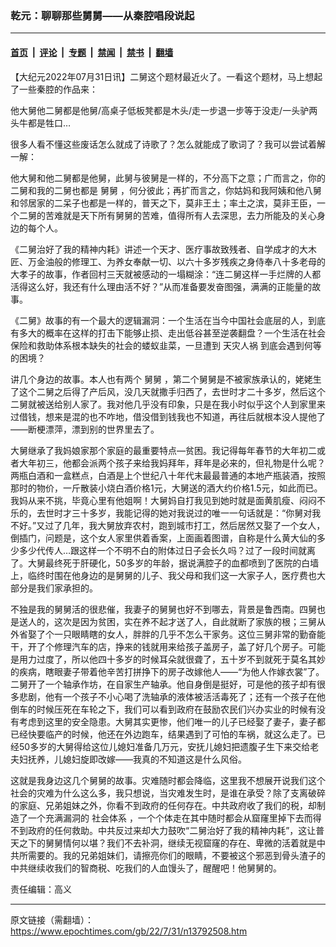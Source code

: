 ### 乾元：聊聊那些舅舅——从秦腔唱段说起

---

#### [首页](../../../..?n13792508) &nbsp;|&nbsp; [评论](../../../../../epoch-comment?n13792508) &nbsp;|&nbsp; [专题](../../../../../epoch-special?n13792508) &nbsp;|&nbsp; [禁闻](../../../../../epoch-news?n13792508) &nbsp;|&nbsp; [禁书](../../../../../books?n13792508) &nbsp;|&nbsp; [翻墙](https://github.com/gfw-breaker/nogfw/blob/master/README.md?n13792508)


<div class="post_content" id="artbody" itemprop="articleBody">
 <!-- article content begin -->
 <p>
  【大纪元2022年07月31日讯】二舅这个题材最近火了。一看这个题材，马上想起了一些秦腔的作品来：
 </p>
 <p>
  他大舅他二舅都是他舅/高桌子低板凳都是木头/走一步退一步等于没走/一头驴两头牛都是牲口…
 </p>
 <p>
  很多人看不懂这些废话怎么就成了诗歌了？怎么就能成了歌词了？我可以尝试着解一解：
 </p>
 <p>
  他大舅和他二舅都是他舅，此舅与彼舅是一样的，不分高下之意；广而言之，你的二舅和我的二舅也都是
  <ok href="https://www.epochtimes.com/gb/tag/%E8%88%85%E8%88%85.html">
   舅舅
  </ok>
  ，何分彼此；再扩而言之，你姑妈和我阿姨和他八舅和邻居家的二呆子也都是一样的，普天之下，莫非王土；率土之滨，莫非王臣，一个二舅的苦难就是天下所有舅舅的苦难，值得所有人去深思，去力所能及的关心身边的每个人。
 </p>
 <p>
  《二舅治好了我的精神内耗》讲述一个天才、医疗事故致残者、自学成才的大木匠、万金油般的修理工、为养女奉献一切、以六十多岁残疾之身侍奉八十多老母的大孝子的故事，作者回村三天就被感动的一塌糊涂：“连二舅这样一手烂牌的人都活得这么好，我还有什么理由活不好？”从而准备要发奋图强，满满的正能量的故事。
 </p>
 <p>
  《二舅》故事的有一个最大的逻辑漏洞：一个生活在当今中国社会底层的人，到底有多大的概率在这样的打击下能够止损、走出低谷甚至逆袭翻盘？一个生活在社会保险和救助体系根本缺失的社会的蝼蚁韭菜，一旦遭到
  <ok href="https://www.epochtimes.com/gb/tag/%E5%A4%A9%E7%81%BE%E4%BA%BA%E7%A5%B8.html">
   天灾人祸
  </ok>
  到底会遇到何等的困境？
 </p>
 <p>
  讲几个身边的故事。本人也有两个
  <ok href="https://www.epochtimes.com/gb/tag/%E8%88%85%E8%88%85.html">
   舅舅
  </ok>
  ，第二个舅舅是不被家族承认的，姥姥生了这个二舅之后得了产后风，没几天就撒手归西了，去世时才二十多岁，然后这个二舅就被送给别人家了。我对他几乎没有印象，只是在我小时似乎这个人到家里来过借钱，想来是混的也不咋地，借没借到钱我也不知道，再往后就根本没人提他了——断梗漂萍，漂到别的世界里去了。
 </p>
 <p>
  大舅继承了我妈娘家那个家庭的最重要特点—贫困。我记得每年春节的大年初二或者大年初三，他都会派两个孩子来给我妈拜年，拜年是必来的，但礼物是什么呢？两瓶白酒和一盒糕点，白酒是上个世纪八十年代末最最普通的本地产瓶装酒，按照那时的物价，一斤散装小烧白酒价格1元，大舅送的酒大约价格1.5元，如此而已。我妈从来不挑，毕竟心里有他姐啊！大舅妈自打我见到她时就是面黄肌瘦、闷闷不乐的，去世时才三十多岁，我能记得的她对我说过的唯一一句话就是：“你舅对我不好。”又过了几年，我大舅放弃农村，跑到城市打工，然后居然又娶了一个女人，倒插门，问题是，这个女人家里供着香案，上面画着图谱，自称是什么黄大仙的多少多少代传人…跟这样一个不明不白的附体过日子会长久吗？过了一段时间就离了。大舅最终死于肝硬化，50多岁的年龄，据说满腔子的血都喷到了医院的白墙上，临终时围在他身边的是舅舅的儿子、我父母和我们这一大家子人，医疗费也大部分是我们家承担的。
 </p>
 <p>
  不独是我的舅舅活的很悲催，我妻子的舅舅也好不到哪去，背景是鲁西南。四舅也是送人的，这次是因为贫困，实在养不起才送了人，自此就断了家族的根；三舅从外省娶了个一只眼睛瞎的女人，胖胖的几乎不怎么干家务。这位三舅非常的勤奋能干，开了个修理汽车的店，挣来的钱就用来给孩子盖房子，盖了好几个房子。可能是用力过度了，所以他四十多岁的时候耳朵就很聋了，五十岁不到就死于莫名其妙的疾病，瞎眼妻子带着他辛苦打拼挣下的房子改嫁他人——“为他人作嫁衣裳”了。二舅开了一个轴承作坊，在自家生产轴承。他自身倒是挺好，可是他的孩子却有很多悲剧，他有一个孩子不小心喝了洗轴承的液体被活活毒死了；还有一个孩子在他倒车的时候压死在车轮之下，我们可以看到政府在鼓励农民们兴办实业的时候有没有考虑到这里的安全隐患。大舅其实更惨，他们唯一的儿子已经娶了妻子，妻子都已经快要临产的时候，他还在外边跑车，结果遇到了可怕的车祸，就这么走了。已经50多岁的大舅得给这位儿媳妇准备几万元，安抚儿媳妇把遗腹子生下来交给老夫妇抚养，儿媳妇旋即改嫁——我真的不知道这是什么风俗。
 </p>
 <p>
  这就是我身边这几个舅舅的故事。灾难随时都会降临，这里我不想展开说我们这个社会的灾难为什么这么多，我只想说，当灾难发生时，是谁在承受？除了支离破碎的家庭、兄弟姐妹之外，你看不到政府的任何存在。中共政府收了我们的税，却制造了一个充满漏洞的
  <ok href="https://www.epochtimes.com/gb/tag/%E7%A4%BE%E4%BC%9A%E4%BD%93%E7%B3%BB.html">
   社会体系
  </ok>
  ，一个个体走在其中随时都会从窟窿里掉下去而得不到政府的任何救助。中共反过来却大力鼓吹“二舅治好了我的精神内耗”，这让普天之下的舅舅情何以堪？我们不去补洞，继续无视窟窿的存在、卑微的活着就是中共所需要的。我的兄弟姐妹们，请擦亮你们的眼睛，不要被这个邪恶到骨头渣子的中共继续收我们的智商税、吃我们的人血馒头了，醒醒吧！他舅舅的。
 </p>
 <p>
  责任编辑：高义
 </p>
 <!-- article content end -->
 <div id="below_article_ad">
 </div>
</div>


---

原文链接（需翻墙）：https://www.epochtimes.com/gb/22/7/31/n13792508.htm